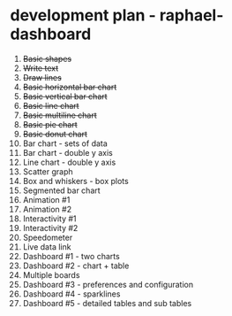 # development plan - raphael-dashboard
01. ~~Basic shapes~~
02. ~~Write text~~
03. ~~Draw lines~~
04. ~~Basic horizontal bar chart~~
05. ~~Basic vertical bar chart~~
06. ~~Basic line chart~~
07. ~~Basic multiline chart~~
08. ~~Basic pie chart~~
09. ~~Basic donut chart~~
10. Bar chart - sets of data
11. Bar chart - double y axis
12. Line chart - double y axis
13. Scatter graph
14. Box and whiskers - box plots
15. Segmented bar chart
16. Animation #1
17. Animation #2
18. Interactivity #1
19. Interactivity #2
20. Speedometer
21. Live data link
22. Dashboard #1 - two charts
23. Dashboard #2 - chart + table
24. Multiple boards
25. Dashboard #3 - preferences and configuration
26. Dashboard #4 - sparklines
27. Dashboard #5 - detailed tables and sub tables
